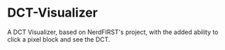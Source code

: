 # DCT-Visualizer
A DCT Visualizer, based on NerdFIRST's project, with the added ability to click a pixel block and see the DCT.
